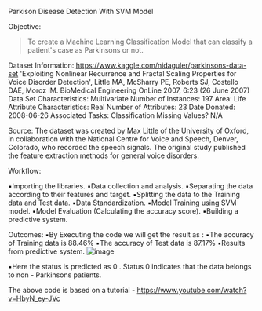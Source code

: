 Parkison Disease Detection With SVM Model

Objective:
>To create a Machine Learning Classification Model that can classify a patient's case as Parkinsons or not.

Dataset Information:
https://www.kaggle.com/nidaguler/parkinsons-data-set
'Exploiting Nonlinear Recurrence and Fractal Scaling Properties for Voice Disorder Detection', Little MA, McSharry PE, Roberts SJ, Costello DAE, Moroz IM.
BioMedical Engineering OnLine 2007, 6:23 (26 June 2007)
Data Set Characteristics: Multivariate
Number of Instances: 197
Area: Life
Attribute Characteristics: Real
Number of Attributes: 23
Date Donated: 2008-06-26
Associated Tasks: Classification
Missing Values? N/A

Source:
The dataset was created by Max Little of the University of Oxford, in collaboration with the National Centre for Voice and Speech, Denver, Colorado, who recorded the speech signals. The original study published the
feature extraction methods for general voice disorders.

Workflow:

▪️Importing the libraries.
▪️Data collection and analysis.
▪️Separating the data according to their features and target.
▪️Splitting the data to the Training data and Test data.
▪️Data Standardization.
▪️Model Training using SVM model.
▪️Model Evaluation (Calculating the accuracy score).
▪️Building a predictive system.

Outcomes:
▪️By Executing the code we will get the result as :
▪️The accuracy of Training data is 88.46%
▪️The accuracy of Test data is 87.17%
▪️Results from predictive system.
![image](https://user-images.githubusercontent.com/88969686/139382449-bdeed582-9da5-4e7a-aae1-f5599b56921c.png)


▪️Here the status is predicted as 0 .
Status 0 indicates that the data belongs to non - Parkinsons patients.

The above code is based on a tutorial  -
https://www.youtube.com/watch?v=HbyN_ey-JVc
